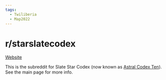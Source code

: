 ```yaml
---
tags:
  - Twiliberia
  - Map2022
---
```

# r/starslatecodex

[Website](https://www.reddit.com/r/slatestarcodex/) 

This is the subreddit for Slate Star Codex (now known as [Astral Codex Ten](../Lesser%20Wrongia/Astral%20Codex%20Ten.md)). See the main page for more info.